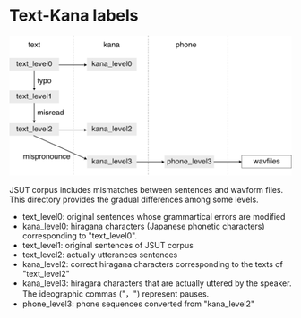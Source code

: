 # Text-Kana labels

![Outline of text and kana information](./kana_readme_fig.png)

JSUT corpus includes mismatches between sentences and wavform files. This directory provides the gradual differences among some levels.
- text_level0: original sentences whose grammartical errors are modified
- kana_level0: hiragana characters (Japanese phonetic characters) corresponding to "text_level0".
- text_level1: original sentences of JSUT corpus
- text_level2: actually utterances sentences
- kana_level2: correct hiragana characters corresponding to the texts of "text_level2"
- kana_level3: hiragara characters that are actually uttered by the speaker. The ideographic commas ("，") represent pauses.
- phone_level3: phone sequences converted from "kana_level2"
